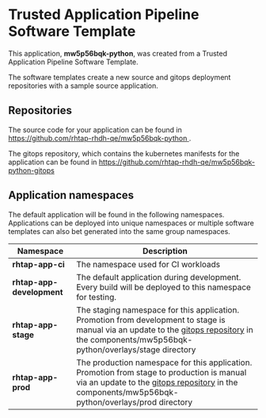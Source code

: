 # Trusted Application Pipeline Software Template

This application, **mw5p56bqk-python**, was created from a Trusted Application Pipeline Software Template.

The software templates create a new source and gitops deployment repositories with a sample source application. 

## Repositories

The source code for your application can be found in [https://github.com/rhtap-rhdh-qe/mw5p56bqk-python ](https://github.com/rhtap-rhdh-qe/mw5p56bqk-python ).
 
The gitops repository, which contains the kubernetes manifests for the application can be found in 
[https://github.com/rhtap-rhdh-qe/mw5p56bqk-python-gitops ](https://github.com/rhtap-rhdh-qe/mw5p56bqk-python-gitops ) 

## Application namespaces 

The default application will be found in the following namespaces. Applications can be deployed into unique namespaces or multiple software templates can also bet generated into the same group namespaces.  

|  Namespace   |  Description   |  
| -------- | -------- |
| **rhtap-app-ci** | The namespace used for CI workloads |
| **rhtap-app-development** | The default application during development. Every build will be deployed to this namespace for testing. |
| **rhtap-app-stage** | The staging namespace for this application. Promotion from development to stage is manual via an update to the [gitops repository](https://github.com/rhtap-rhdh-qe/mw5p56bqk-python-gitops ) in the components/mw5p56bqk-python/overlays/stage directory |
| **rhtap-app-prod** | The production namespace for this application. Promotion from stage to production is manual via an update to the [gitops repository](https://github.com/rhtap-rhdh-qe/mw5p56bqk-python-gitops ) in the components/mw5p56bqk-python/overlays/prod directory |